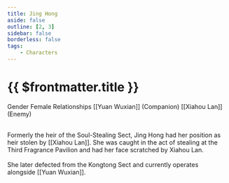 ```yaml
---
title: Jing Hong
aside: false
outline: [2, 3]
sidebar: false
borderless: false
tags:
    - Characters
---
```


# {{ $frontmatter.title }}

<ChTabs position="bottom">
	<ChTab title="Jing Hong">
		<Ch src='/images/characters/special824/normal.webp' position='right'/>
		<ChName nameZh='荊紅' nameEn='Jing Hong' position='right' />
		<ChTable>
			<ChTr>
				<ChTd isTitle=true>
					Gender
				</ChTd>
				<ChTd>
					Female
				</ChTd>
			</ChTr>
			<ChTr>
				<ChTd isTitle=true position='center'>
					Relationships
				</ChTd>
			</ChTr>
			<ChTr>
				<ChTd position='center'>
					[[Yuan Wuxian]] (Companion)
				</ChTd>
			</ChTr>
			<ChTr>
				<ChTd position='center'>
					[[Xiahou Lan]] (Enemy)
				</ChTd>
			</ChTr>
		</ChTable>
	</ChTab>
</ChTabs>
<br><br>

Formerly the heir of the Soul-Stealing Sect, Jing Hong had her position as heir stolen by [[Xiahou Lan]]. She was caught in the act of stealing at the Third Fragrance Pavilion and had her face scratched by Xiahou Lan.
<br><br>
She later defected from the Kongtong Sect and currently operates alongside [[Yuan Wuxian]].